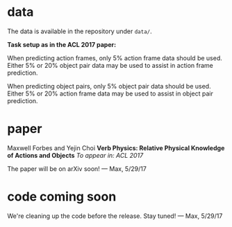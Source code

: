 # data

The data is available in the repository under `data/`.

**Task setup as in the ACL 2017 paper:**

When predicting action frames, only 5% action frame data should be used. Either
5% or 20% object pair data may be used to assist in action frame prediction.

When predicting object pairs, only 5% object pair data should be used. Either
5% or 20% action frame data may be used to assist in object pair prediction.

# paper

Maxwell Forbes and Yejin Choi
**Verb Physics: Relative Physical Knowledge of Actions and Objects**
_To appear in: ACL 2017_

The paper will be on arXiv soon!  — Max, 5/29/17

# code coming soon

We're cleaning up the code before the release. Stay tuned! — Max, 5/29/17
